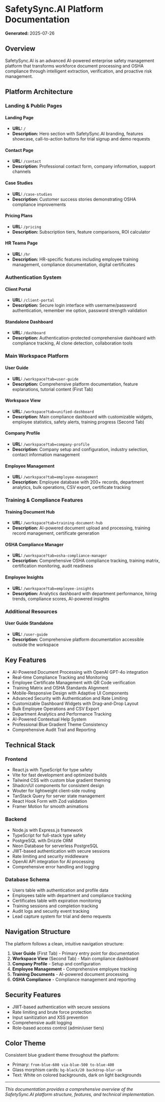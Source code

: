 # SafetySync.AI Platform Documentation

**Generated:** 2025-07-26

## Overview

SafetySync.AI is an advanced AI-powered enterprise safety management platform that transforms workforce document processing and OSHA compliance through intelligent extraction, verification, and proactive risk management.

## Platform Architecture


### Landing & Public Pages


#### Landing Page
- **URL:** `/`
- **Description:** Hero section with SafetySync.AI branding, features showcase, call-to-action buttons for trial signup and demo requests

#### Contact Page
- **URL:** `/contact`
- **Description:** Professional contact form, company information, support channels

#### Case Studies
- **URL:** `/case-studies`
- **Description:** Customer success stories demonstrating OSHA compliance improvements

#### Pricing Plans
- **URL:** `/pricing`
- **Description:** Subscription tiers, feature comparisons, ROI calculator

#### HR Teams Page
- **URL:** `/hr`
- **Description:** HR-specific features including employee training management, compliance documentation, digital certificates


### Authentication System


#### Client Portal
- **URL:** `/client-portal`
- **Description:** Secure login interface with username/password authentication, remember me option, password strength validation

#### Standalone Dashboard
- **URL:** `/dashboard`
- **Description:** Authentication-protected comprehensive dashboard with compliance tracking, AI clone detection, collaboration tools


### Main Workspace Platform


#### User Guide
- **URL:** `/workspace?tab=user-guide`
- **Description:** Comprehensive platform documentation, feature explanations, tutorial content (First Tab)

#### Workspace View
- **URL:** `/workspace?tab=unified-dashboard`
- **Description:** Main compliance dashboard with customizable widgets, employee statistics, safety alerts, training progress (Second Tab)

#### Company Profile
- **URL:** `/workspace?tab=company-profile`
- **Description:** Company setup and configuration, industry selection, contact information management

#### Employee Management
- **URL:** `/workspace?tab=employee-management`
- **Description:** Employee database with 200+ records, department analytics, bulk operations, CSV export, certificate tracking


### Training & Compliance Features


#### Training Document Hub
- **URL:** `/workspace?tab=training-document-hub`
- **Description:** AI-powered document upload and processing, training record management, certificate generation

#### OSHA Compliance Manager
- **URL:** `/workspace?tab=osha-compliance-manager`
- **Description:** Comprehensive OSHA compliance tracking, training matrix, certification monitoring, audit readiness

#### Employee Insights
- **URL:** `/workspace?tab=employee-insights`
- **Description:** Analytics dashboard with department performance, hiring trends, compliance scores, AI-powered insights


### Additional Resources


#### User Guide Standalone
- **URL:** `/user-guide`
- **Description:** Comprehensive platform documentation accessible outside the workspace



## Key Features

- AI-Powered Document Processing with OpenAI GPT-4o integration
- Real-time Compliance Tracking and Monitoring
- Employee Certificate Management with QR Code verification
- Training Matrix and OSHA Standards Alignment
- Mobile-Responsive Design with Adaptive UI Components
- Advanced Security with Authentication and Rate Limiting
- Customizable Dashboard Widgets with Drag-and-Drop Layout
- Bulk Employee Operations and CSV Export
- Department Analytics and Performance Tracking
- AI-Powered Contextual Help System
- Professional Blue Gradient Theme Consistency
- Comprehensive Audit Trail and Reporting

## Technical Stack


### Frontend

- React.js with TypeScript for type safety
- Vite for fast development and optimized builds
- Tailwind CSS with custom blue gradient theming
- Shadcn/UI components for consistent design
- Wouter for lightweight client-side routing
- TanStack Query for server state management
- React Hook Form with Zod validation
- Framer Motion for smooth animations

### Backend

- Node.js with Express.js framework
- TypeScript for full-stack type safety
- PostgreSQL with Drizzle ORM
- Neon Database for serverless PostgreSQL
- JWT-based authentication with secure sessions
- Rate limiting and security middleware
- OpenAI API integration for AI processing
- Comprehensive error handling and logging

### Database Schema

- Users table with authentication and profile data
- Employees table with department and compliance tracking
- Certificates table with expiration monitoring
- Training sessions and completion tracking
- Audit logs and security event tracking
- Lead capture system for trial and demo requests


## Navigation Structure

The platform follows a clean, intuitive navigation structure:

1. **User Guide** (First Tab) - Primary entry point for documentation
2. **Workspace View** (Second Tab) - Main compliance dashboard
3. **Company Profile** - Setup and configuration
4. **Employee Management** - Comprehensive employee tracking
5. **Training Documents** - AI-powered document processing
6. **OSHA Compliance** - Compliance management and reporting

## Security Features

- JWT-based authentication with secure sessions
- Rate limiting and brute force protection
- Input sanitization and XSS prevention
- Comprehensive audit logging
- Role-based access control (admin/user tiers)

## Color Theme

Consistent blue gradient theme throughout the platform:
- Primary: `from-blue-600 via-blue-500 to-blue-400`
- Glass morphism cards: `bg-black/20 backdrop-blur-sm`
- Text: White on colored backgrounds, dark on light backgrounds

---

*This documentation provides a comprehensive overview of the SafetySync.AI platform structure, features, and technical implementation.*
